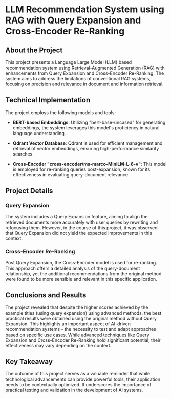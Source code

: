 # LLM Recommendation System using RAG with Query Expansion and Cross-Encoder Re-Ranking
## About the Project
This project presents a Language Large Model (LLM) based recommendation system using Retrieval-Augmented Generation (RAG) with enhancements from Query Expansion and Cross-Encoder Re-Ranking. The system aims to address the limitations of conventional RAG systems, focusing on precision and relevance in document and information retrieval.

## Technical Implementation
The project employs the following models and tools:

- **BERT-based Embeddings**: Utilizing "bert-base-uncased" for generating embeddings, the system leverages this model's proficiency in natural language understanding.

- **Qdrant Vector Database**: Qdrant is used for efficient management and retrieval of vector embeddings, ensuring high-performance similarity searches.

- **Cross-Encoder "cross-encoder/ms-marco-MiniLM-L-6-v"**: This model is employed for re-ranking queries post-expansion, known for its effectiveness in evaluating query-document relevance.

## Project Details
### Query Expansion
The system includes a Query Expansion feature, aiming to align the retrieved documents more accurately with user queries by rewriting and refocusing them. However, in the course of this project, it was observed that Query Expansion did not yield the expected improvements in this context.

### Cross-Encoder Re-Ranking
Post Query Expansion, the Cross-Encoder model is used for re-ranking. This approach offers a detailed analysis of the query-document relationship, yet the additional recommendations from the original method were found to be more sensible and relevant in this specific application.

## Conclusions and Results
The project revealed that despite the higher scores achieved by the example titles (using query expansion) using advanced methods, the best practical results were obtained using the original method without Query Expansion. This highlights an important aspect of AI-driven recommendation systems - the necessity to test and adapt approaches based on specific use cases. While advanced techniques like Query Expansion and Cross-Encoder Re-Ranking hold significant potential, their effectiveness may vary depending on the context.

## Key Takeaway
The outcome of this project serves as a valuable reminder that while technological advancements can provide powerful tools, their application needs to be contextually optimized. It underscores the importance of practical testing and validation in the development of AI systems.
